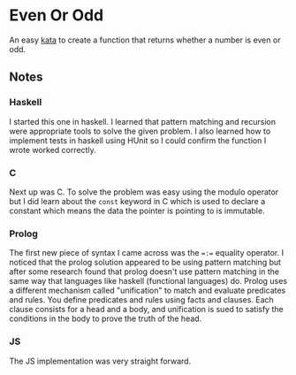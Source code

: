 # Even Or Odd

An easy [kata](https://www.codewars.com/kata/53da3dbb4a5168369a0000fe) to create a function that returns whether a number is even or odd.

## Notes

### Haskell

I started this one in haskell. I learned that pattern matching and recursion were appropriate tools to solve the given problem. I also learned how to implement tests in haskell using HUnit so I could confirm the function I wrote worked correctly.

### C

Next up was C. To solve the problem was easy using the modulo operator but I did learn about the `const` keyword in C which is used to declare a constant which means the data the pointer is pointing to is immutable.

### Prolog

The first new piece of syntax I came across was the `=:=` equality operator. I noticed that the prolog solution appeared to be using pattern matching but after some research found that prolog doesn't use pattern matching in the same way that languages like haskell (functional languages) do. Prolog uses a different mechanism called "unification" to match and evaluate predicates and rules. You define predicates and rules using facts and clauses. Each clause consists for a head and a body, and unification is sued to satisfy the conditions in the body to prove the truth of the head.

### JS

The JS implementation was very straight forward.
